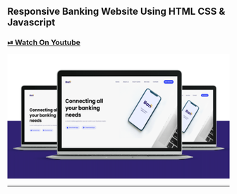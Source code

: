 ## Responsive Banking Website Using HTML CSS & Javascript

### [⏯ Watch On Youtube](https://youtu.be/o09QhSHzlmI)

![thumbnail](thumbnail.png)

----------
